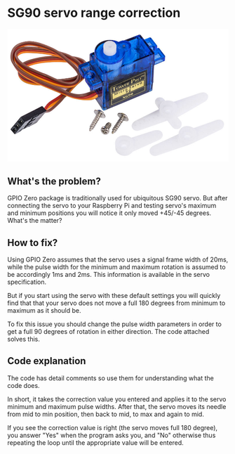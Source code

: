 # SG90 servo range correction

![SG90 image](/images/sg90_1000x600.jpg)

## What's the problem?

GPIO Zero package is traditionally used for ubiquitous SG90 servo. But after connecting the servo to your Raspberry Pi and testing servo's maximum and minimum positions you will notice it only moved +45/-45 degrees. What's the matter?

## How to fix?

Using GPIO Zero assumes that the servo uses a signal frame width of 20ms, while the pulse width for the minimum and maximum rotation is assumed to be accordingly 1ms and 2ms. This information is available in the servo specification.

But if you start using the servo with these default settings you will quickly find that that your servo does not move a full 180 degrees from minimum to maximum as it should be.

To fix this issue you should change the pulse width parameters in order to get a full 90 degrees of rotation in either direction. The code attached solves this.

## Code explanation

The code has detail comments so use them for understanding what the code does. 

In short, it takes the correction value you entered and applies it to the servo minimum and maximum pulse widths. After that, the servo moves its needle from mid to min position, then back to mid, to max and again to mid. 

If you see the correction value is right (the servo moves full 180 degree), you answer "Yes" when the program asks you, and "No" otherwise thus repeating the loop until the appropriate value will be entered.
